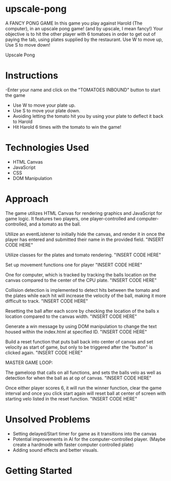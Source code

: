 # upscale-pong
A FANCY PONG GAME
In this game you play against Harold (The computer), in an upscale pong game! (and by upscale, I mean fancy!)
Your objective is to hit the other player with 6 tomatoes in order to get out of paying the tab, using plates supplied by the restaurant.
Use W to move up,
Use S to move down!

 Upscale Pong


# Instructions
-Enter your name and click on the "TOMATOES INBOUND" button to start the game
- Use W to move your plate up.
- Use S to move your plate down.
- Avoiding letting the tomato hit you by using your plate to deflect it back to Harold
- Hit Harold 6 times with the tomato to win the game!

# Technologies Used
- HTML Canvas
- JavaScript
- CSS
- DOM Manipulation

# Approach
The game utilizes HTML Canvas for rendering graphics and JavaScript for game logic. It features two players, one player-controlled and computer-controlled, and a tomato as the ball. 


Utilize an eventListener to initially hide the canvas, and render it in once the player has entered and submitted their name in the provided field. "INSERT CODE HERE"


Utilize classes for the plates and tomato rendering. "INSERT CODE HERE"

Set up movement functions one for player "INSERT CODE HERE"

One for computer, which is tracked by tracking the balls location on the canvas compared to the center of the CPU plate. "INSERT CODE HERE"


Collision detection is implemented to detect hits between the tomato and the plates while each hit will increase the velocity of the ball, making it more difficult to track. "INSERT CODE HERE"

Resetting the ball after each score by checking the location of the balls x location compared to the canvas width. "INSERT CODE HERE"

Generate a win message by using DOM manipulation to change the text housed within the index.html at specified ID. "INSERT CODE HERE"

Build a reset function that puts ball back into center of canvas and set velocity as start of game, but only to be triggered after the "button" is clicked again. "INSERT CODE HERE"

MASTER GAME LOOP:

The gameloop that calls on all functions, and sets the balls velo as well as detection for when the ball as at op of canvas. "INSERT CODE HERE"

Once either player scores 6, it will run the winner function, clear the game interval and once you click start again will reset ball at center of screen with starting velo listed in the reset function. "INSERT CODE HERE"

# Unsolved Problems
- Setting delayed/Start timer for game as it transitions into the canvas
- Potential improvements in AI for the computer-controlled player. (Maybe create a hardmode with faster computer controlled plate)
- Adding sound effects and better visuals.

# Getting Started


